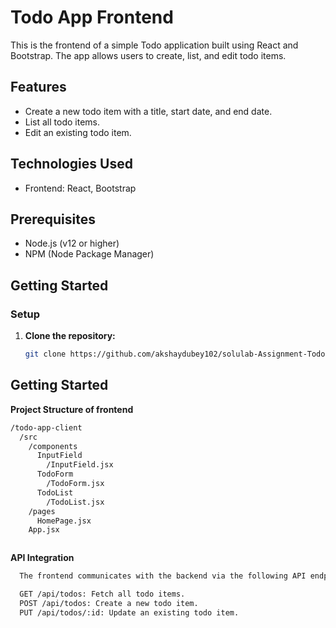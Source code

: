 # Todo App Frontend

This is the frontend of a simple Todo application built using React and Bootstrap. The app allows users to create, list, and edit todo items.

## Features

- Create a new todo item with a title, start date, and end date.
- List all todo items.
- Edit an existing todo item.

## Technologies Used

- Frontend: React, Bootstrap

## Prerequisites

- Node.js (v12 or higher)
- NPM (Node Package Manager)

## Getting Started

### Setup

1. **Clone the repository:**

   ```sh
   git clone https://github.com/akshaydubey102/solulab-Assignment-TodoList.git

   ```

## Getting Started

**Project Structure of frontend**

```bash
/todo-app-client
  /src
    /components
      InputField
        /InputField.jsx
      TodoForm
        /TodoForm.jsx
      TodoList
        /TodoList.jsx
    /pages
      HomePage.jsx
    App.jsx



```

**API Integration**

```sh
  The frontend communicates with the backend via the following API endpoints:

  GET /api/todos: Fetch all todo items.
  POST /api/todos: Create a new todo item.
  PUT /api/todos/:id: Update an existing todo item.

```
